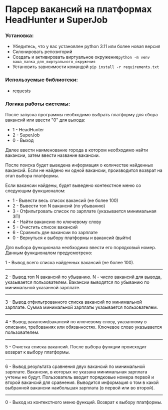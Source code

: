# Парсер вакансий на платформах HeadHunter и SuperJob

### Установка:
- Убедитесь, что у вас установлен python 3.11 или более новая версия<br>
- Склонировать репозиторий<br>
- Создать и активировать виртуальное окружение```python -m venv ваша_папка_для_виртуального_окружения```<br>
- Установить зависимости командой ```pip install -r requirements.txt```<br>

### Используемые библиотеки:
- requests<br>

### Логика работы системы:
После запуска программы необходимо выбрать платформу для сбора вакансий или ввести "0" для выхода:<br>
- 1 - HeadHunter
- 2 - SuperJob
- 0 - Выход

Далее ввести наименование города в котором необходимо найти вакансии, затем ввести название вакансии.

После поиска будет выведена информация о количестве найденных вакансий. Если не найдено ни одной 
вакансии, производится возврат на этап выбора платформы.

Если вакансии найдены, будет выведено контекстное меню со следующим функционалом:<br>
- 1 - Вывести весь список вакансий (не более 100)
- 2 - Вывести топ N вакансий (по убыванию)
- 3 - Отфильтровать список по зарплате (указывается минимальная ЗП)
- 4 - Найти вакансию по ключевому слову
- 5 - Очистить список вакансий
- 6 - Сравнить две вакансии по зарплате
- 0 - Вернуться к выбору платформы и вакансий (выйти)

Для выбора функционала необходимо ввести его порядковый номер.
Данным функционалом предусмотрено:

1 - Вывод всего списка найденных вакансий (не более 100).
***
2 - Вывод топ N вакансий по убыванию. N - число вакансий для вывода, указывается пользователем.
    Вакансии выводятся по убыванию по минимальной указанной зарплате. 
***
3 - Вывод отфильтрованного списка вакансий по минимальной зарплате. Сумма минимальной зарплаты
    указывается пользователем.
***
4 - Вывод вакансии/вакансий по ключевому слову, указанному в описании, требованиях или обязанностях.
    Ключевое слово указывается пользователем.
***
5 - Очистка списка вакансий. После выбора функции происходит возврат к выбору платформы.
***
6 - Вывод результата сравнения двух вакансий по минимальной зарплате. Вакансии, в которых
    не указана минимальная зарплата учтены не будут. Пользователь вводит порядковые номера первой
    и второй вакансий для сравнения. Выводится информация о том в какой выбранной вакансии 
    наибольшая зарплата (в первой или во второй).
***
0 - Выход из контекстного меню функций. Возврат к выбору платформы.
